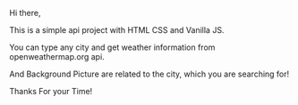 Hi there,

This is a simple api project with HTML CSS and Vanilla JS.

You can type any city and get weather information from openweathermap.org api.

And Background Picture are related to the city, which you are searching for!

Thanks For your Time!

